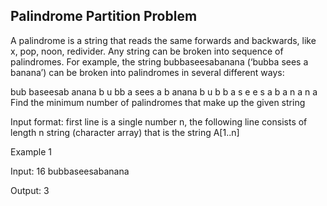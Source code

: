 ## Palindrome Partition Problem

A palindrome is a string that reads the same forwards and backwards, like x, pop, noon, redivider. Any string can be broken into sequence of palindromes. For example, the string bubbaseesabanana (‘bubba sees a banana’) can be broken into palindromes in several different ways:

bub baseesab anana
b u bb a sees a b anana
b u b b a s e e s a b a n a n a
Find the minimum number of palindromes that make up the given string

Input format: first line is a single number n, the following line consists of length n string (character array) that is the string A[1..n]

Example 1

Input:
16
bubbaseesabanana

Output:
3
